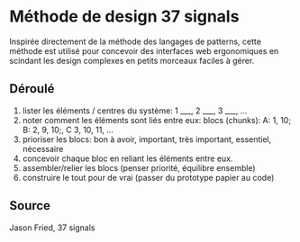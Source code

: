 # Méthode de design 37 signals

Inspirée directement de la méthode des langages de patterns, cette méthode est utilisé pour concevoir des interfaces web ergonomiques en scindant les design complexes en petits morceaux faciles à gérer.

## Déroulé

1. lister les éléments / centres du système: 1 ___, 2 ___, 3 ___, ...
2. noter comment les éléments sont liés entre eux: blocs (chunks): A: 1, 10; B: 2, 9, 10;, C 3, 10, 11, ...
3. prioriser les blocs:  bon à avoir, important, très important, essentiel, nécessaire
4. concevoir chaque bloc en reliant les éléments entre eux.
5. assembler/relier les blocs (penser priorité, équilibre ensemble)
6. construire le tout pour de vrai (passer du prototype papier au code)


## Source 

Jason Fried, 37 signals
